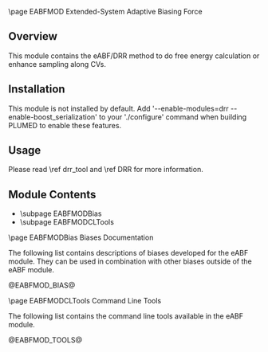 \page EABFMOD Extended-System Adaptive Biasing Force 

<!--
description: Methods for performing eABF or DRR method to calculate PMF along CVs
authors: Haochuan Chen, Haohao Fu
reference: \cite Chen2018 \cite Lelievre2007 \cite Lesage2016 \cite Fu2016
-->

## Overview

This module contains the eABF/DRR method to do free energy calculation or enhance sampling along CVs.

## Installation

This module is not installed by default. Add '\-\-enable-modules=drr \-\-enable-boost_serialization' to your './configure' command when building PLUMED to enable these features.

## Usage

Please read \ref drr_tool and \ref DRR for more information.

## Module Contents

- \subpage EABFMODBias
- \subpage EABFMODCLTools

\page EABFMODBias Biases Documentation

The following list contains descriptions of biases developed for the eABF module. They can be used in combination with other biases outside of the eABF module.

@EABFMOD_BIAS@

\page EABFMODCLTools Command Line Tools

The following list contains the command line tools available in the eABF module.

@EABFMOD_TOOLS@
